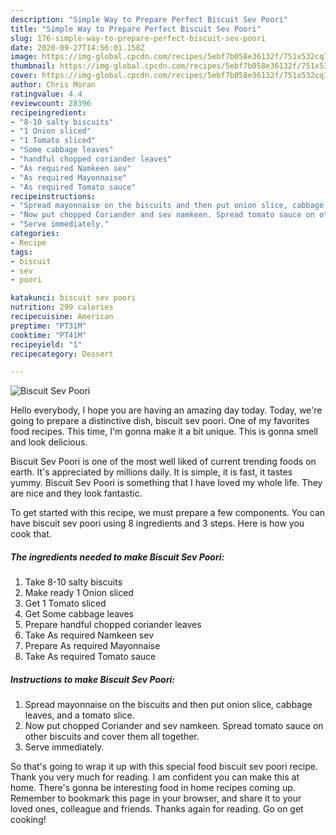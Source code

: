 ```yaml
---
description: "Simple Way to Prepare Perfect Biscuit Sev Poori"
title: "Simple Way to Prepare Perfect Biscuit Sev Poori"
slug: 176-simple-way-to-prepare-perfect-biscuit-sev-poori
date: 2020-09-27T14:56:01.158Z
image: https://img-global.cpcdn.com/recipes/5ebf7b058e36132f/751x532cq70/biscuit-sev-poori-recipe-main-photo.jpg
thumbnail: https://img-global.cpcdn.com/recipes/5ebf7b058e36132f/751x532cq70/biscuit-sev-poori-recipe-main-photo.jpg
cover: https://img-global.cpcdn.com/recipes/5ebf7b058e36132f/751x532cq70/biscuit-sev-poori-recipe-main-photo.jpg
author: Chris Moran
ratingvalue: 4.4
reviewcount: 28396
recipeingredient:
- "8-10 salty biscuits"
- "1 Onion sliced"
- "1 Tomato sliced"
- "Some cabbage leaves"
- "handful chopped coriander leaves"
- "As required Namkeen sev"
- "As required Mayonnaise"
- "As required Tomato sauce"
recipeinstructions:
- "Spread mayonnaise on the biscuits and then put onion slice, cabbage leaves, and a tomato slice."
- "Now put chopped Coriander and sev namkeen. Spread tomato sauce on other biscuits and cover them all together."
- "Serve immediately."
categories:
- Recipe
tags:
- biscuit
- sev
- poori

katakunci: biscuit sev poori 
nutrition: 299 calories
recipecuisine: American
preptime: "PT31M"
cooktime: "PT41M"
recipeyield: "1"
recipecategory: Dessert

---
```



![Biscuit Sev Poori](https://img-global.cpcdn.com/recipes/5ebf7b058e36132f/751x532cq70/biscuit-sev-poori-recipe-main-photo.jpg)

Hello everybody, I hope you are having an amazing day today. Today, we're going to prepare a distinctive dish, biscuit sev poori. One of my favorites food recipes. This time, I'm gonna make it a bit unique. This is gonna smell and look delicious.



Biscuit Sev Poori is one of the most well liked of current trending foods on earth. It's appreciated by millions daily. It is simple, it is fast, it tastes yummy. Biscuit Sev Poori is something that I have loved my whole life. They are nice and they look fantastic.


To get started with this recipe, we must prepare a few components. You can have biscuit sev poori using 8 ingredients and 3 steps. Here is how you cook that.

<!--inarticleads1-->

##### The ingredients needed to make Biscuit Sev Poori:

1. Take 8-10 salty biscuits
1. Make ready 1 Onion sliced
1. Get 1 Tomato sliced
1. Get Some cabbage leaves
1. Prepare handful chopped coriander leaves
1. Take As required Namkeen sev
1. Prepare As required Mayonnaise
1. Take As required Tomato sauce




<!--inarticleads2-->

##### Instructions to make Biscuit Sev Poori:

1. Spread mayonnaise on the biscuits and then put onion slice, cabbage leaves, and a tomato slice.
1. Now put chopped Coriander and sev namkeen. Spread tomato sauce on other biscuits and cover them all together.
1. Serve immediately.




So that's going to wrap it up with this special food biscuit sev poori recipe. Thank you very much for reading. I am confident you can make this at home. There's gonna be interesting food in home recipes coming up. Remember to bookmark this page in your browser, and share it to your loved ones, colleague and friends. Thanks again for reading. Go on get cooking!
